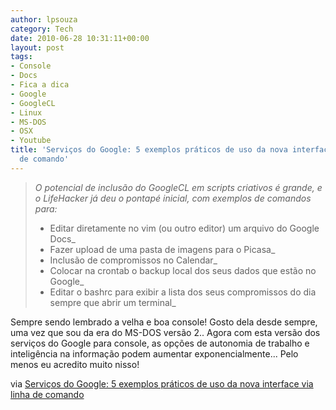 ```yaml
---
author: lpsouza
category: Tech
date: 2010-06-28 10:31:11+00:00
layout: post
tags:
- Console
- Docs
- Fica a dica
- Google
- GoogleCL
- Linux
- MS-DOS
- OSX
- Youtube
title: 'Serviços do Google: 5 exemplos práticos de uso da nova interface via linha
  de comando'
---
```


> _O potencial de inclusão do GoogleCL em scripts criativos é grande, e o LifeHacker já deu o pontapé inicial, com exemplos de comandos para:_
>
> * Editar diretamente no vim (ou outro editor) um arquivo do Google Docs_
> * Fazer upload de uma pasta de imagens para o Picasa_
> * Inclusão de compromissos no Calendar_
> * Colocar na crontab o backup local dos seus dados que estão no Google_
> * Editar o bashrc para exibir a lista dos seus compromissos do dia sempre que abrir um terminal_

Sempre sendo lembrado a velha e boa console! Gosto dela desde sempre, uma vez que sou da era do MS-DOS versão 2.. Agora com esta versão dos serviços do Google para console, as opções de autonomia de trabalho e inteligência na informação podem aumentar exponencialmente... Pelo menos eu acredito muito nisso!

via [Serviços do Google: 5 exemplos práticos de uso da nova interface via linha de comando](http://br-linux.org/2010/google-5-exemplos-praticos-de-uso-da-nova-interface-via-linha-de-comando/)